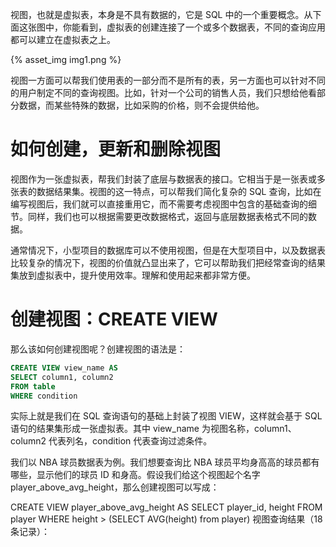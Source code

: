 

视图，也就是虚拟表，本身是不具有数据的，它是 SQL 中的一个重要概念。从下面这张图中，你能看到，虚拟表的创建连接了一个或多个数据表，不同的查询应用都可以建立在虚拟表之上。

{% asset_img img1.png %}

视图一方面可以帮我们使用表的一部分而不是所有的表，另一方面也可以针对不同的用户制定不同的查询视图。比如，针对一个公司的销售人员，我们只想给他看部分数据，而某些特殊的数据，比如采购的价格，则不会提供给他。
# 如何创建，更新和删除视图
视图作为一张虚拟表，帮我们封装了底层与数据表的接口。它相当于是一张表或多张表的数据结果集。视图的这一特点，可以帮我们简化复杂的 SQL 查询，比如在编写视图后，我们就可以直接重用它，而不需要考虑视图中包含的基础查询的细节。同样，我们也可以根据需要更改数据格式，返回与底层数据表格式不同的数据。

通常情况下，小型项目的数据库可以不使用视图，但是在大型项目中，以及数据表比较复杂的情况下，视图的价值就凸显出来了，它可以帮助我们把经常查询的结果集放到虚拟表中，提升使用效率。理解和使用起来都非常方便。
# 创建视图：CREATE VIEW
那么该如何创建视图呢？创建视图的语法是：
```sql
CREATE VIEW view_name AS
SELECT column1, column2
FROM table
WHERE condition
```
实际上就是我们在 SQL 查询语句的基础上封装了视图 VIEW，这样就会基于 SQL 语句的结果集形成一张虚拟表。其中 view_name 为视图名称，column1、column2 代表列名，condition 代表查询过滤条件。

我们以 NBA 球员数据表为例。我们想要查询比 NBA 球员平均身高高的球员都有哪些，显示他们的球员 ID 和身高。假设我们给这个视图起个名字 player_above_avg_height，那么创建视图可以写成：

CREATE VIEW player_above_avg_height AS
SELECT player_id, height
FROM player
WHERE height > (SELECT AVG(height) from player)
视图查询结果（18 条记录）：